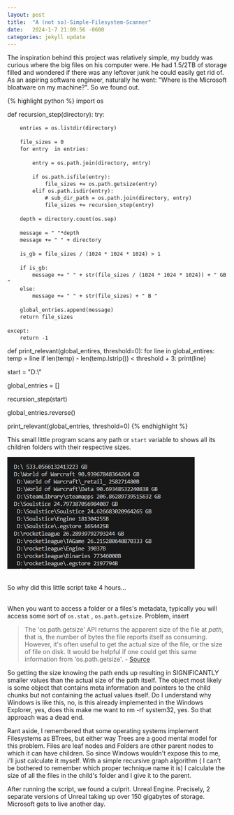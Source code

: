```yaml
---
layout: post
title:  "A (not so)-Simple-Filesystem-Scanner"
date:   2024-1-7 21:09:56 -0600
categories: jekyll update
---
```


The inspiration behind this project was relatively simple, my buddy was curious where the big files on his computer were. He had 1.5/2TB of storage filled and wondered if there was any leftover junk he could easily get rid of. As an aspiring software engineer, naturally he went: "Where is the Microsoft bloatware on my machine?". So we found out.

{% highlight python %}
import os 

def recursion_step(directory):
    try:
    
        entries = os.listdir(directory)
        
        file_sizes = 0 
        for entry  in entries: 

            entry = os.path.join(directory, entry)

            if os.path.isfile(entry):
                file_sizes += os.path.getsize(entry)
            elif os.path.isdir(entry):
                # sub_dir_path = os.path.join(directory, entry)
                file_sizes += recursion_step(entry)
        
        depth = directory.count(os.sep)

        message = " "*depth 
        message += " " + directory 

        is_gb = file_sizes / (1024 * 1024 * 1024) > 1

        if is_gb: 
            message += " " + str(file_sizes / (1024 * 1024 * 1024)) + " GB "
        else: 
            message += " " + str(file_sizes) + " B "

        global_entries.append(message)
        return file_sizes
        
    except:
        return -1

def print_relevant(global_entires, threshold=0): 
    for line in global_entires:
        temp = line
        if len(temp) - len(temp.lstrip()) < threshold + 3:
            print(line)


start = "D:\\"

global_entries = []

recursion_step(start)

global_entries.reverse()

print_relevant(global_entries, threshold=0)
{% endhighlight %}




This small little program scans any path or `start` variable to shows all its children folders with their respective sizes. 

![Folders and their sizes](/images/file_scanner_example.png "Title")



<br> So why did this little script take 4 hours...<br><br> 

 When you want to access a folder or a files's metadata, typically you will access some sort of `os.stat` , `os.path.getsize`. Problem, insert 

>  The 'os.path.getsize' API returns the apparent size of the file at *path*, that is, the number of bytes the file reports itself as consuming. However, it's often useful to get the actual size of the file, or the size of file on disk. It would be helpful if one could get this same information from 'os.path.getsize'. 
        - [Source](https://bugs.python.org/issue41092)

So getting the size knowing the path ends up resulting in SIGNIFICANTLY smaller values than the actual size of the path itself. The object most likely is some object that contains meta information and pointers to the child chunks but not containing the actual values itself. Do I understand why Windows is like this, no, is this already implemented in the Windows Explorer, yes, does this make me want to rm -rf system32, yes. So that approach was a dead end. 

Rant aside, I remembered that some operating systems implement Filesystems as BTrees, but either way Trees are a good mental model for this problem. Files are leaf nodes and Folders are other parent nodes to which it  can have children. So since Windows wouldn't expose this to me, i'll just calculate it myself. With a simple recursive graph algorithm ( I can't be bothered to remember which proper technique name it is) I calculate the size of all the files in the child's folder and I give it to the parent.

After running the script, we found a culprit. Unreal Engine. Precisely, 2 separate versions of Unreal taking up over 150 gigabytes of storage. Microsoft gets to live another day.